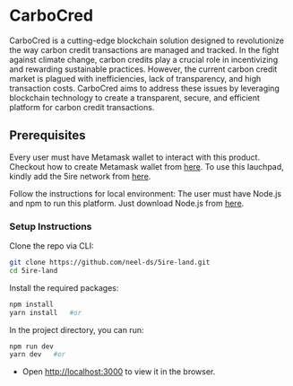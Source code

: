 # CarboCred
CarboCred is a cutting-edge blockchain solution designed to revolutionize the way carbon credit transactions are managed and tracked.
In the fight against climate change, carbon credits play a crucial role in incentivizing and rewarding sustainable practices. However, the current carbon credit market is plagued with inefficiencies, lack of transparency, and high transaction costs. CarboCred aims to address these issues by leveraging blockchain technology to create a transparent, secure, and efficient platform for carbon credit transactions.

## Prerequisites

Every user must have Metamask wallet to interact with this product. Checkout how to create Metamask wallet from [here](https://polygon.technology/blog/getting-started-with-metamask-on-polygon). To use this lauchpad, kindly add the 5ire network from [here](https://docs.5ire.org/docs/how-to-build-on-5ireChain/EVMCompatability). 

Follow the instructions for local environment: The user must have Node.js and npm to run this platform. Just download Node.js from [here](https://nodejs.org/en/download/).

### Setup Instructions

Clone the repo via CLI:

```sh
git clone https://github.com/neel-ds/5ire-land.git 
cd 5ire-land
```

Install the required packages:

```sh
npm install
yarn install   #or
```

In the project directory, you can run:

```sh
npm run dev
yarn dev   #or
```

- Open [http://localhost:3000](http://localhost:3000) to view it in the browser.
